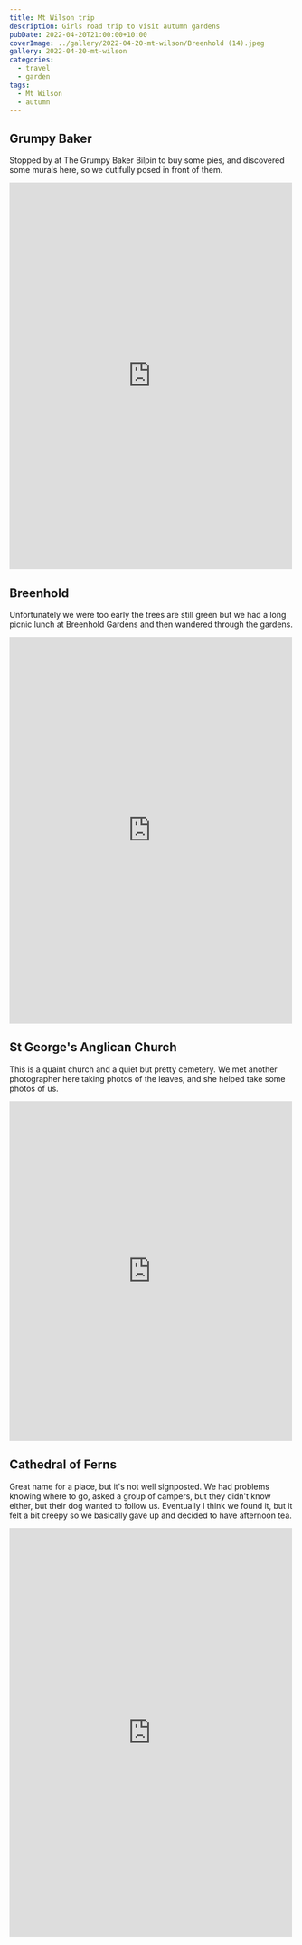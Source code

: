 ```yaml
---
title: Mt Wilson trip
description: Girls road trip to visit autumn gardens
pubDate: 2022-04-20T21:00:00+10:00
coverImage: ../gallery/2022-04-20-mt-wilson/Breenhold (14).jpeg
gallery: 2022-04-20-mt-wilson
categories:
  - travel
  - garden
tags:
  - Mt Wilson
  - autumn
---
```


## Grumpy Baker

Stopped by at The Grumpy Baker Bilpin to buy some pies, and discovered some murals here, so we dutifully posed in front of them.

<iframe src="https://www.facebook.com/plugins/post.php?href=https%3A%2F%2Fwww.facebook.com%2Fchris1.tham%2Fposts%2Fpfbid02qhHjmFQan49e1Q5iAGypM9teK49fmgjNTuWi4PHgdeZFe4dF997pGKuhJNH4Laiyl&show_text=true&width=500" width="500" height="684" style="border:none;overflow:hidden" scrolling="no" frameborder="0" allowfullscreen="true" allow="autoplay; clipboard-write; encrypted-media; picture-in-picture; web-share"></iframe>

## Breenhold

Unfortunately we were too early the trees are still green but we had a long picnic lunch at Breenhold Gardens and then wandered through the gardens.

<iframe src="https://www.facebook.com/plugins/post.php?href=https%3A%2F%2Fwww.facebook.com%2Fchris1.tham%2Fposts%2Fpfbid025pUZ5vDKkRH1vePjFW7dmN4e94QLi5wWxxKnDgcfFstbnUbHPSJwPETdjATGqjwwl&show_text=true&width=500" width="500" height="684" style="border:none;overflow:hidden" scrolling="no" frameborder="0" allowfullscreen="true" allow="autoplay; clipboard-write; encrypted-media; picture-in-picture; web-share"></iframe>

## St George's Anglican Church

This is a quaint church and a quiet but pretty cemetery. We met another photographer here taking photos of the leaves, and she helped take some photos of us.

<iframe src="https://www.facebook.com/plugins/post.php?href=https%3A%2F%2Fwww.facebook.com%2Fchris1.tham%2Fposts%2Fpfbid02VR6aPkYx5PvmhNBR6FZQusbCE1nVvqtA52G7npKgj1GG7TDZBcZo75Uhw2ADosuUl&show_text=true&width=500" width="500" height="601" style="border:none;overflow:hidden" scrolling="no" frameborder="0" allowfullscreen="true" allow="autoplay; clipboard-write; encrypted-media; picture-in-picture; web-share"></iframe>

## Cathedral of Ferns

Great name for a place, but it's not well signposted. We had problems knowing where to go, asked a group of campers, but they didn't know either, but their dog wanted to follow us. Eventually I think we found it, but it felt a bit creepy so we basically gave up and decided to have afternoon tea.

<iframe src="https://www.facebook.com/plugins/post.php?href=https%3A%2F%2Fwww.facebook.com%2Fchris1.tham%2Fposts%2Fpfbid0uzckBANDgHEdLVfDo6pJdkqY4v9y8FU59T9tYDSAfYWtiJaUdwbtGGSUSEUiPxU9l&show_text=true&width=500" width="500" height="723" style="border:none;overflow:hidden" scrolling="no" frameborder="0" allowfullscreen="true" allow="autoplay; clipboard-write; encrypted-media; picture-in-picture; web-share"></iframe>
